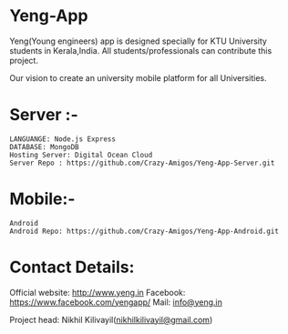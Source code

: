 # Yeng-App
Yeng(Young engineers) app is designed specially for KTU University students in Kerala,India. All students/professionals can contribute this project.

Our vision to create an university mobile platform for all Universities. 

# Server :-

    LANGUANGE: Node.js Express
    DATABASE: MongoDB
    Hosting Server: Digital Ocean Cloud
    Server Repo : https://github.com/Crazy-Amigos/Yeng-App-Server.git
    
    
# Mobile:-
    Android
    Android Repo: https://github.com/Crazy-Amigos/Yeng-App-Android.git
    



# Contact Details:


  Official website: http://www.yeng.in
  Facebook: https://www.facebook.com/yengapp/
  Mail: info@yeng.in
 
  Project head: Nikhil Kilivayil(nikhilkilivayil@gmail.com)
  

